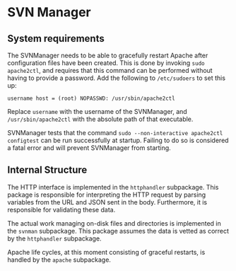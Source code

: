# SVN Manager


## System requirements

The SVNManager needs to be able to gracefully restart Apache after configuration files have been
created. This is done by invoking `sudo apache2ctl`, and requires that this command can be performed
without having to provide a password. Add the following to `/etc/sudoers` to set this up:

    username host = (root) NOPASSWD: /usr/sbin/apache2ctl

Replace `username` with the username of the SVNManager, and `/usr/sbin/apache2ctl` with the absolute
path of that executable.

SVNManager tests that the command `sudo --non-interactive apache2ctl configtest` can be run
successfully at startup. Failing to do so is considered a fatal error and will prevent SVNManager
from starting.


## Internal Structure

The HTTP interface is implemented in the `httphandler` subpackage. This package is responsible for
interpreting the HTTP request by parsing variables from the URL and JSON sent in the body.
Furthermore, it is responsible for validating these data.

The actual work managing on-disk files and directories is implemented in the `svnman` subpackage.
This package assumes the data is vetted as correct by the `httphandler` subpackage.

Apache life cycles, at this moment consisting of graceful restarts, is handled by the `apache`
subpackage.
